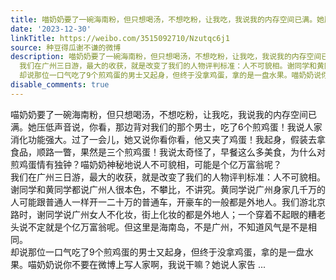 ```yaml
---
title: 喵奶奶要了一碗海南粉，但只想喝汤，不想吃粉，让我吃，我说我的内存空间已满。她压低声音说，你看，那边背对我们的那个男士，吃了6个煎鸡蛋！我说人家消化功能...
date: '2023-12-30'
linkTitle: https://weibo.com/3515092710/Nzutqc6j1
source: 种豆得瓜谢不谦的微博
description: 喵奶奶要了一碗海南粉，但只想喝汤，不想吃粉，让我吃，我说我的内存空间已满。她压低声音说，你看，那边背对我们的那个男士，吃了6个煎鸡蛋！我说人家消化功能强大。过了一会儿，她又说你看你看，他又夹了鸡蛋！我起身，假装去拿食品，顺路一瞥，果然是三个煎鸡蛋！我说太奇怪了，早餐这么多美食，为什么对煎鸡蛋情有独钟？喵奶奶神秘地说人不可貌相，可能是个亿万富翁呢？<br>
  我们在广州三日游，最大的收获，就是改变了我们的人物评判标准：人不可貌相。谢同学和黄同学都说广州人很本色，不攀比，不讲究。黄同学说广州身家几千万的人可能跟普通人一样开一二十万的普通车，开豪车的一般都是外地人。我们游北京路时，谢同学说广州女人不化妆，街上化妆的都是外地人；一个穿着不起眼的糟老头说不定就是个亿万富翁呢。但这里是海南岛，不是广州，不知道风气是不是相同。<br>
  却说那位一口气吃了9个煎鸡蛋的男士又起身，但终于没拿鸡蛋，拿的是一盘水果。喵奶奶说你不要在微博上写人家啊，我说干嘛？她说人家告 ...
disable_comments: true
---
```

喵奶奶要了一碗海南粉，但只想喝汤，不想吃粉，让我吃，我说我的内存空间已满。她压低声音说，你看，那边背对我们的那个男士，吃了6个煎鸡蛋！我说人家消化功能强大。过了一会儿，她又说你看你看，他又夹了鸡蛋！我起身，假装去拿食品，顺路一瞥，果然是三个煎鸡蛋！我说太奇怪了，早餐这么多美食，为什么对煎鸡蛋情有独钟？喵奶奶神秘地说人不可貌相，可能是个亿万富翁呢？<br> 我们在广州三日游，最大的收获，就是改变了我们的人物评判标准：人不可貌相。谢同学和黄同学都说广州人很本色，不攀比，不讲究。黄同学说广州身家几千万的人可能跟普通人一样开一二十万的普通车，开豪车的一般都是外地人。我们游北京路时，谢同学说广州女人不化妆，街上化妆的都是外地人；一个穿着不起眼的糟老头说不定就是个亿万富翁呢。但这里是海南岛，不是广州，不知道风气是不是相同。<br> 却说那位一口气吃了9个煎鸡蛋的男士又起身，但终于没拿鸡蛋，拿的是一盘水果。喵奶奶说你不要在微博上写人家啊，我说干嘛？她说人家告 ...